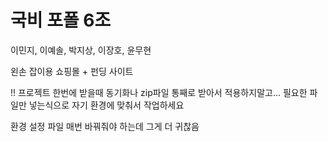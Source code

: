 # 국비 포폴 6조

이민지, 이예솔, 박지상, 이장호, 윤무현

왼손 잡이용 쇼핑몰 + 펀딩 사이트


!! 프로젝트 한번에 받을때 동기화나 zip파일 통째로 받아서 적용하지말고... 필요한 파일만 넣는식으로 자기 환경에 맞춰서 작업하세요

환경 설정 파일 매번 바꿔줘야 하는데 그게 더 귀찮음
